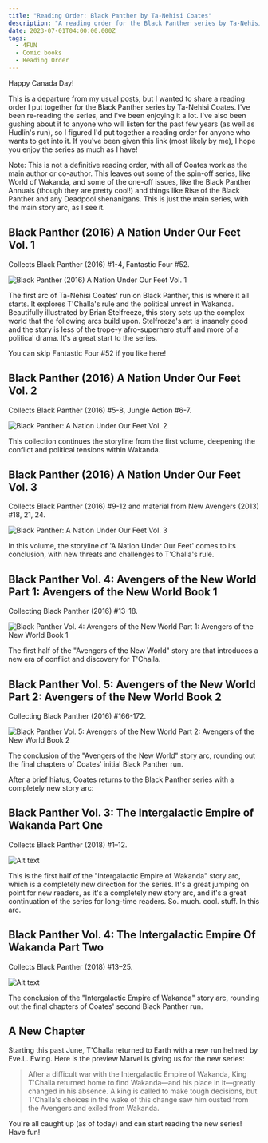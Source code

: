 ```yaml
---
title: "Reading Order: Black Panther by Ta-Nehisi Coates"
description: "A reading order for the Black Panther series by Ta-Nehisi Coates."
date: 2023-07-01T04:00:00.000Z
tags:
  - 4FUN
  - Comic books
  - Reading Order
---
```


Happy Canada Day!

This is a departure from my usual posts, but I wanted to share a reading order I put together for the Black Panther series by Ta-Nehisi Coates. I've been re-reading the series, and I've been enjoying it a lot. I've also been gushing about it to anyone who will listen for the past few years (as well as Hudlin's run), so I figured I'd put together a reading order for anyone who wants to get into it. If you've been given this link (most likely by me), I hope you enjoy the series as much as I have!

Note: This is not a definitive reading order, with all of Coates work as the main author or co-author. This leaves out some of the spin-off series, like World of Wakanda, and some of the one-off issues, like the Black Panther Annuals (though they are pretty cool!) and things like Rise of the Black Panther and any Deadpool shenanigans. This is just the main series, with the main story arc, as I see it.

## Black Panther (2016) A Nation Under Our Feet Vol. 1

Collects Black Panther (2016) #1-4, Fantastic Four #52.

![Black Panther (2016) A Nation Under Our Feet Vol. 1](https://m.media-amazon.com/images/P/B01JT4A2DW.01._SCLZZZZZZZ_SX500_.jpg)

The first arc of Ta-Nehisi Coates' run on Black Panther, this is where it all starts. It explores T'Challa's rule and the political unrest in Wakanda. Beautifully illustrated by Brian Stelfreeze, this story sets up the complex world that the following arcs build upon. Stelfreeze's art is insanely good and the story is less of the trope-y afro-superhero stuff and more of a political drama. It's a great start to the series.

You can skip Fantastic Four #52 if you like here!

## Black Panther (2016) A Nation Under Our Feet Vol. 2

Collects Black Panther (2016) #5-8, Jungle Action #6-7.

![Black Panther: A Nation Under Our Feet Vol. 2](https://m.media-amazon.com/images/P/B01NBP7T8S.01._SCLZZZZZZZ_SX500_.jpg)

This collection continues the storyline from the first volume, deepening the conflict and political tensions within Wakanda.

## Black Panther (2016) A Nation Under Our Feet Vol. 3

Collects Black Panther (2016) #9-12 and material from New Avengers (2013) #18, 21, 24.

![Black Panther: A Nation Under Our Feet Vol. 3](https://m.media-amazon.com/images/P/B06XDFDY11.01._SCLZZZZZZZ_SX500_.jpg)

In this volume, the storyline of 'A Nation Under Our Feet' comes to its conclusion, with new threats and challenges to T'Challa's rule.

## Black Panther Vol. 4: Avengers of the New World Part 1: Avengers of the New World Book 1

Collecting Black Panther (2016) #13-18.

![Black Panther Vol. 4: Avengers of the New World Part 1: Avengers of the New World Book 1](https://m.media-amazon.com/images/P/B076BYRY33.01._SCLZZZZZZZ_SX500_.jpg)

The first half of the "Avengers of the New World" story arc that introduces a new era of conflict and discovery for T'Challa.

## Black Panther Vol. 5: Avengers of the New World Part 2: Avengers of the New World Book 2

Collecting Black Panther (2016) #166-172.

![Black Panther Vol. 5: Avengers of the New World Part 2: Avengers of the New World Book 2](https://m.media-amazon.com/images/P/B07C7HRTRV.01._SCLZZZZZZZ_SX500_.jpg)

The conclusion of the "Avengers of the New World" story arc, rounding out the final chapters of Coates' initial Black Panther run.

After a brief hiatus, Coates returns to the Black Panther series with a completely new story arc:

## Black Panther Vol. 3: The Intergalactic Empire of Wakanda Part One

Collects Black Panther (2018) #1–12.

![Alt text](https://m.media-amazon.com/images/P/B08GD1H8C8.01._SCLZZZZZZZ_SX500_.jpg)

This is the first half of the "Intergalactic Empire of Wakanda" story arc, which is a completely new direction for the series. It's a great jumping on point for new readers, as it's a completely new story arc, and it's a great continuation of the series for long-time readers. So. much. cool. stuff. In this arc.

## Black Panther Vol. 4: The Intergalactic Empire Of Wakanda Part Two

Collects Black Panther (2018) #13–25.

![Alt text](https://m.media-amazon.com/images/P/B09NL95ND9.01._SCLZZZZZZZ_SX500_.jpg)

The conclusion of the "Intergalactic Empire of Wakanda" story arc, rounding out the final chapters of Coates' second Black Panther run.

## A New Chapter

Starting this past June, T'Challa returned to Earth with a new run helmed by Eve.L. Ewing. Here is the preview Marvel is giving us for the new series:

> After a difficult war with the Intergalactic Empire of Wakanda, King T'Challa returned home to find Wakanda—and his place in it—greatly changed in his absence. A king is called to make tough decisions, but T'Challa's choices in the wake of this change saw him ousted from the Avengers and exiled from Wakanda.

You're all caught up (as of today) and can start reading the new series! Have fun!
